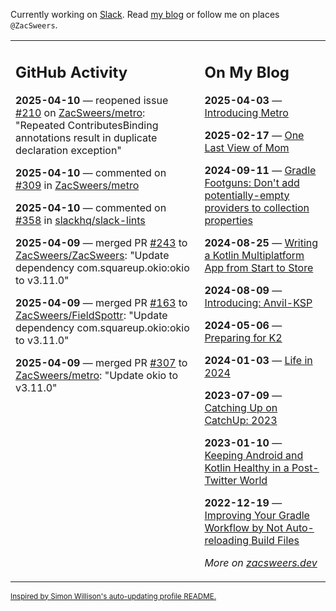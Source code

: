 Currently working on [Slack](https://slack.com/). Read [my blog](https://zacsweers.dev/) or follow me on places `@ZacSweers`.

<table><tr><td valign="top" width="60%">

## GitHub Activity
<!-- githubActivity starts -->
**2025-04-10** — reopened issue [#210](https://github.com/ZacSweers/metro/issues/210) on [ZacSweers/metro](https://github.com/ZacSweers/metro): "Repeated ContributesBinding annotations result in duplicate declaration exception"

**2025-04-10** — commented on [#309](https://github.com/ZacSweers/metro/issues/309#issuecomment-2794136238) in [ZacSweers/metro](https://github.com/ZacSweers/metro)

**2025-04-10** — commented on [#358](https://github.com/slackhq/slack-lints/pull/358#issuecomment-2793114851) in [slackhq/slack-lints](https://github.com/slackhq/slack-lints)

**2025-04-09** — merged PR [#243](https://github.com/ZacSweers/ZacSweers/pull/243) to [ZacSweers/ZacSweers](https://github.com/ZacSweers/ZacSweers): "Update dependency com.squareup.okio:okio to v3.11.0"

**2025-04-09** — merged PR [#163](https://github.com/ZacSweers/FieldSpottr/pull/163) to [ZacSweers/FieldSpottr](https://github.com/ZacSweers/FieldSpottr): "Update dependency com.squareup.okio:okio to v3.11.0"

**2025-04-09** — merged PR [#307](https://github.com/ZacSweers/metro/pull/307) to [ZacSweers/metro](https://github.com/ZacSweers/metro): "Update okio to v3.11.0"
<!-- githubActivity ends -->
</td><td valign="top" width="40%">

## On My Blog
<!-- blog starts -->
**2025-04-03** — [Introducing Metro](https://www.zacsweers.dev/introducing-metro/)

**2025-02-17** — [One Last View of Mom](https://www.zacsweers.dev/one-last-view-of-mom/)

**2024-09-11** — [Gradle Footguns: Don't add potentially-empty providers to collection properties](https://www.zacsweers.dev/gradle-footgun-adding-empty-providers-to-collection-properties/)

**2024-08-25** — [Writing a Kotlin Multiplatform App from Start to Store](https://www.zacsweers.dev/writing-a-kotlin-multiplatform-app-from-start-to-store/)

**2024-08-09** — [Introducing: Anvil-KSP](https://www.zacsweers.dev/introducing-anvil-ksp/)

**2024-05-06** — [Preparing for K2](https://www.zacsweers.dev/preparing-for-k2/)

**2024-01-03** — [Life in 2024](https://www.zacsweers.dev/life-in-2024/)

**2023-07-09** — [Catching Up on CatchUp: 2023](https://www.zacsweers.dev/catching-up-on-catchup-2023/)

**2023-01-10** — [Keeping Android and Kotlin Healthy in a Post-Twitter World](https://www.zacsweers.dev/keeping-android-healthy/)

**2022-12-19** — [Improving Your Gradle Workflow by Not Auto-reloading Build Files](https://www.zacsweers.dev/improving-your-workflow-by-not-auto-reloading-build-files/)
<!-- blog ends -->
_More on [zacsweers.dev](https://zacsweers.dev/)_
</td></tr></table>

<sub><a href="https://simonwillison.net/2020/Jul/10/self-updating-profile-readme/">Inspired by Simon Willison's auto-updating profile README.</a></sub>
